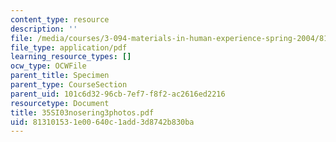 ```yaml
---
content_type: resource
description: ''
file: /media/courses/3-094-materials-in-human-experience-spring-2004/813101531e00640c1add3d8742b830ba_35SI03nosering3photos.pdf
file_type: application/pdf
learning_resource_types: []
ocw_type: OCWFile
parent_title: Specimen
parent_type: CourseSection
parent_uid: 101c6d32-96cb-7ef7-f8f2-ac2616ed2216
resourcetype: Document
title: 35SI03nosering3photos.pdf
uid: 81310153-1e00-640c-1add-3d8742b830ba
---
```

